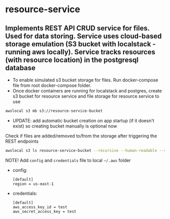 # resource-service
## Implements REST API CRUD service for files. Used for data storing. Service uses  cloud-based storage emulation (S3 bucket with localstack - running aws locally). Service tracks resources (with resource location) in the postgresql database

- To enable simulated s3 bucket storage for files. Run docker-compose file from root docker-compose folder.
- Once docker containers are running for localstack and postgres, create s3 bucket for resource service and file storage for resource service to use
```bash
awslocal s3 mb s3://resource-service-bucket
```
- UPDATE: add automatic bucket creation on app startup (if it doesn't exist) so creating bucket manually is optional now


Check if files are added/removed to/from the storage after triggering the REST endpoints
```bash
awslocal s3 ls resource-service-bucket --recursive --human-readable --summarize
```
NOTE! 
Add `config` and `credentials` file to local `~/.aws` folder
  
  - config:
    ```properties
    [default]
    region = us-east-1
    ```
  - credentials:
    ```properties
    [default]
    aws_access_key_id = test
    aws_secret_access_key = test

    ```
